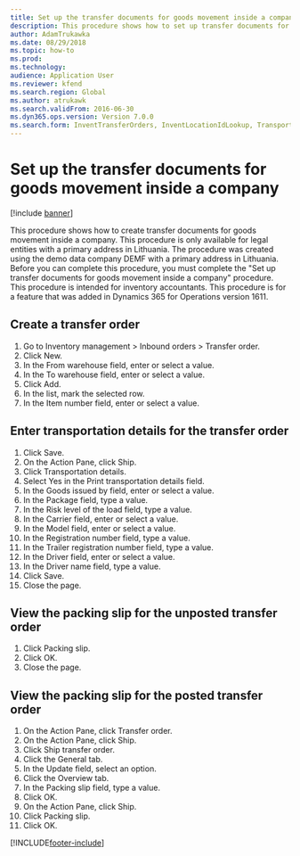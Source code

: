 ```yaml
---
title: Set up the transfer documents for goods movement inside a company
description: This procedure shows how to set up transfer documents for goods movement inside a company.
author: AdamTrukawka
ms.date: 08/29/2018
ms.topic: how-to
ms.prod: 
ms.technology: 
audience: Application User
ms.reviewer: kfend
ms.search.region: Global
ms.author: atrukawk
ms.search.validFrom: 2016-06-30
ms.dyn365.ops.version: Version 7.0.0
ms.search.form: InventTransferOrders, InventLocationIdLookup, TransportationDocument, HcmWorkerLookUp, SrsReportViewerForm, InventTransferParmShip
---
```

# Set up the transfer documents for goods movement inside a company

[!include [banner](../../includes/banner.md)]

This procedure shows how to create transfer documents for goods movement inside a company. This procedure is only available for legal entities with a primary address in Lithuania. 
The procedure was created using the demo data company DEMF with a primary address in Lithuania. Before you can complete this procedure, you must complete the "Set up transfer documents for goods movement inside a company" procedure. 
This procedure is intended for inventory accountants. This procedure is for a feature that was added in Dynamics 365 for Operations version 1611.


## Create a transfer order
1. Go to Inventory management > Inbound orders > Transfer order.
2. Click New.
3. In the From warehouse field, enter or select a value.
4. In the To warehouse field, enter or select a value.
5. Click Add.
6. In the list, mark the selected row.
7. In the Item number field, enter or select a value.

## Enter transportation details for the transfer order
1. Click Save.
2. On the Action Pane, click Ship.
3. Click Transportation details.
4. Select Yes in the Print transportation details field.
5. In the Goods issued by field, enter or select a value.
6. In the Package field, type a value.
7. In the Risk level of the load field, type a value.
8. In the Carrier field, enter or select a value.
9. In the Model field, enter or select a value.
10. In the Registration number field, type a value.
11. In the Trailer registration number field, type a value.
12. In the Driver field, enter or select a value.
13. In the Driver name field, type a value.
14. Click Save.
15. Close the page.

## View the packing slip for the unposted transfer order
1. Click Packing slip.
2. Click OK.
3. Close the page.

## View the packing slip for the posted transfer order
1. On the Action Pane, click Transfer order.
2. On the Action Pane, click Ship.
3. Click Ship transfer order.
4. Click the General tab.
5. In the Update field, select an option.
6. Click the Overview tab.
7. In the Packing slip field, type a value.
8. Click OK.
9. On the Action Pane, click Ship.
10. Click Packing slip.
11. Click OK.



[!INCLUDE[footer-include](../../../includes/footer-banner.md)]
